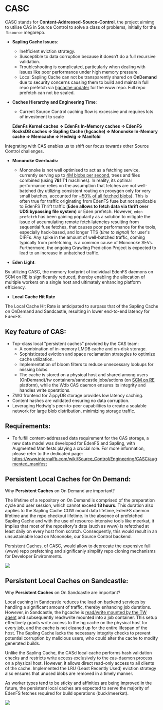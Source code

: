 # CASC

CASC stands for **Content-Addressed-Source-Control**, the project aimimg to utilise CAS in Source Control to solve a class of problems, initially for the `fbsource` megarepo.

* **Sapling Cache Issues**:
    * Inefficient eviction strategy.
    * Susceptible to data corruption because it doesn’t do a full recursive validation.
    * Troubleshooting is complicated, particularly when dealing with issues like poor performance under high memory pressure.
    * Local Sapling Cache can not be transparently shared on **OnDemand** due to security concerns causing them to build and maintain full repo prefetch via [hgcache updater](https://docs.google.com/document/d/1IM3q-sujxcywCbqSdpfIdWn0aHtOkTI8m1bNXvv8m1o) for the www repo. Full repo prefetch can not be scaled.

* **Caches Hierarchy and Engineering Time**: 
    * Current Source Control caching flow is excessive and requires lots of investment to scale

    **EdenFs Kernel caches =>  EdenFs In-Memory caches => EdenFS RocksDB caches => Sapling Cache (hgcache) => Mononoke In-Memory cache => Memcache => Hedwig => Manifold**

Integrating with CAS enables us to shift our focus towards other Source Control challenges.

* **Mononoke Overloads:**
    * Mononoke is not well optimised to act as a fetching service, currently serving up to [4M blobs per second](https://fburl.com/scuba/mononoke_test_perf/mexgp363), trees and files combined (using **781 T1** machines).
In reality, its optimal performance relies on the assumption that fetches are not well-batched (by utilizing consistent routing on proxygen only for very small batches, accounted for [~50% of all fetched blobs](https://fburl.com/scuba/mononoke_test_perf/cv848nwa)). This is often true for traffic originating from EdenFS fuse but not applicable to EdenFS Thrift traffic (**Eden allows to fetch data via thrift over UDS bypassing file system**) or Eden prefetch.
However, `eden prefetch` has been gaining popularity as a solution to mitigate the issue of accumulating remote fetch latencies resulting from sequential fuse fetches, that causes poor performance for the tools, especially hack-based, and longer TTS (*time to signal*) for user's DIFFs.
Any spike in the amount of well-batched traffic, coming typically from prefetching, is a common cause of Mononoke SEVs.
Furthermore, the ongoing Crawling Prediction Project is expected to lead to an increase in unbatched traffic.

* **Eden Light**:

By utilizing CASC, the memory footprint of individual EdenFS daemons on [SCM on RE](https://www.internalfb.com/wiki/Source_Control/Engineering/Repo_Support_On_Remote_Execution/repo_support_on_remote_execution) is significantly reduced, thereby enabling the allocation of multiple workers on a single host and ultimately enhancing platform efficiency.

* **Local Cache Hit Rate**

The Local Cache Hit Rate is anticipated to surpass that of the Sapling Cache on OnDemand and Sandcastle, resulting in lower end-to-end latency for EdenFS.

## Key feature of CAS:


* Top-class local "persistent caches" provided by the CAS team:
    * A combination of in-memory LMDB cache and on-disk storage.
    * Sophisticated eviction and space reclamation strategies to optimize cache utilization.
    * Implementation of bloom filters to reduce unnecessary lookups for missing blobs.
    * The cache is stored on a physical host and shared among users (OnDemand)/tw containers/sandcastle jobs/actions (on [SCM on RE](https://www.internalfb.com/wiki/Source_Control/Engineering/Repo_Support_On_Remote_Execution/repo_support_on_remote_execution) platform), while the Wdb CAS daemon ensures its integrity and handles write operations.
* ZWG frontend for ZippyDB storage provides low latency caching.
* Content hashes are validated ensuring no data corruption.
* Leveraging Hedwig's peer-to-peer capabilities to create a scalable network for large blob distribution, minimizing storage traffic.


## Requirements:

* To fulfill content-addressed data requirement for the CAS storage, a new data model was developed for EdenFS and Sapling, with Augmented Manifests playing a crucial role. For more information, please refer to the dedicated page: https://www.internalfb.com/wiki/Source_Control/Engineering/CASC/augmented_manifest


## Persistent Local Caches for On Demand:

Why **Persistent Caches** on On Demand are important?

The lifetime of a repository on On Demand is comprised of the preparation cycle and user session, which cannot exceed **18 hours**. 
This duration also applies to the Sapling Cache COW mount data lifetime, EdenFS daemon lifetime and the repo checkout lifetime. 
In the absence of prefetched Sapling Cache and with the use of resource-intensive tools like meerkat, it implies that most of the repository's data (such as www) is refetched at least daily on every host from scratch. 
Consequently, this would result in an unsustainable load on Mononoke, our Source Control backend.

Persistent Caches, of CASC, would allow to deprecate the expensive full (www) repo prefetching and significanly simplify repo cloning mechanisms for Developer Environments.


![](px/6HWvs)

## Persistent Local Caches on Sandcastle:

Why **Persistent Caches** on On Sandcastle are important?

Local caching in Sandcastle reduces the load on backend services by handling a significant amount of traffic, thereby enhancing job durations.
However, in Sandcastle, the hgcache is [read/write mounted by the TW agent](https://www.internalfb.com/code/fbsource/[a5a02891b754be45b7a85155ce16e4c5fada622b]/fbcode/tupperware/config/sandcastle/common.cinc?lines=456-470) and subsequently read/write mounted into a job container.
This setup effectively grants write access to the hg cache on the physical host for every job, and the cache is not cleaned up for the entire lifespan of the host.
The Sapling Cache lacks the necessary integrity checks to prevent potential corruption by malicious users, who could alter the cache to modify generated builds.

Unlike the Sapling Cache, the CASd local cache performs hash validation checks and restricts write access exclusively to the cas-daemon process on a physical host. However, it allows direct read-only access to all clients of the cache.
Implemented the LRU (Least Recently Used) eviction strategy also ensures that unused blobs are removed in a timely manner.

As worker types tend to be sticky and affinities are being improved in the future, the persistent local caches are expected to serve the majority of EdenFS fetches required for build operations (buck/meerkat).

![](px/6J88B)


